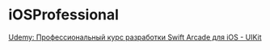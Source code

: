 # iOSProfessional


[Udemy: Профессиональный курс разработки Swift Arcade для iOS - UIKit](https://www.udemy.com/course/the-swift-arcade-professional-ios-development-course-uikit/)

